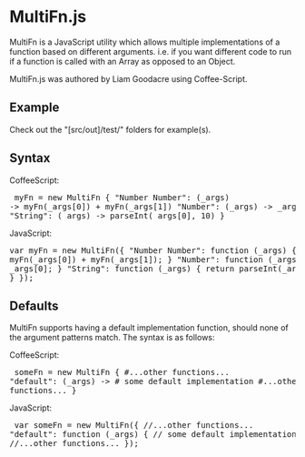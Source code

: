 # MultiFn.js
MultiFn is a JavaScript utility which allows multiple implementations of a function based on different arguments.  i.e. if you want different code to run if a function is called with an Array as opposed to an Object.

MultiFn.js was authored by Liam Goodacre using Coffee-Script.

## Example
Check out the "[src/out]/test/" folders for example(s).

## Syntax
CoffeeScript:<pre>
myFn = new MultiFn {
  "Number Number": (_args) -> myFn(_args[0]) + myFn(_args[1])
  "Number":  (_args) -> _args[0]
  "String": (_args) -> parseInt(_args[0], 10)
}
</pre>
JavaScript:<pre>
var myFn = new MultiFn({
  "Number Number": function (_args) { return myFn(_args[0]) + myFn(_args[1]); }
  "Number": function (_args) { return _args[0]; }
  "String": function (_args) { return parseInt(_args[0], 10); }
});
</pre>

## Defaults
MultiFn supports having a default implementation function, should none of the argument patterns match.  The syntax is as follows:

CoffeeScript:<pre>
someFn = new MultiFn {
  #...other functions...
  "default": (_args) ->
    # some default implementation
  #...other functions...
}
</pre>

JavaScript:<pre>
var someFn = new MultiFn({
  //...other functions...
  "default": function (_args) {
    // some default implementation
  },
  //...other functions...
});
</pre>